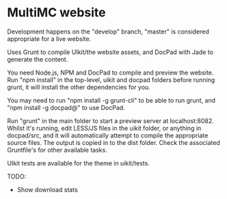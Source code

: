 # MultiMC website

Development happens on the "develop" branch, "master" is considered appropriate for a live website.

Uses Grunt to compile UIkit/the website assets, and DocPad with Jade to generate the content.

You need Node.js, NPM and DocPad to compile and preview the website. Run "npm install" in the top-level, uikit and docpad folders before running grunt, it will install the other dependencies for you.

You may need to run "npm install -g grunt-cli" to be able to run grunt, and "npm install -g docpad@<VERSION>" to use DocPad.

Run "grunt" in the main folder to start a preview server at localhost:8082. Whilst it's running, edit LESS/JS files in the uikit folder, or anything in docpad/src, and it will automatically attempt to compile the appropriate source files. The output is copied in to the dist folder. Check the associated Gruntfile's for other available tasks.

UIkit tests are available for the theme in uikit/tests.

TODO:
* Show download stats